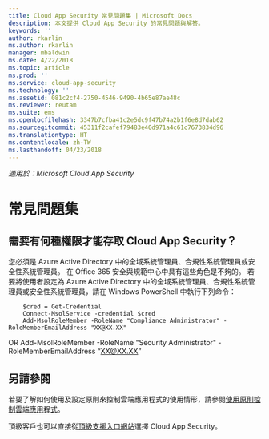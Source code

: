 ```yaml
---
title: Cloud App Security 常見問題集 | Microsoft Docs
description: 本文提供 Cloud App Security 的常見問題與解答。
keywords: ''
author: rkarlin
ms.author: rkarlin
manager: mbaldwin
ms.date: 4/22/2018
ms.topic: article
ms.prod: ''
ms.service: cloud-app-security
ms.technology: ''
ms.assetid: 081c2cf4-2750-4546-9490-4b65e87ae48c
ms.reviewer: reutam
ms.suite: ems
ms.openlocfilehash: 3347b7cfba41c2e5dc9f47b74a2b1f6e8d7dab62
ms.sourcegitcommit: 45311f2cafef79483e40d971a4c61c7673834d96
ms.translationtype: HT
ms.contentlocale: zh-TW
ms.lasthandoff: 04/23/2018
---
```

*適用於：Microsoft Cloud App Security*


# <a name="frequently-asked-questions"></a>常見問題集

## <a name="what-kind-of-permissions-do-i-need-to-have-in-order-to-access-cloud-app-security"></a>需要有何種權限才能存取 Cloud App Security？

您必須是 Azure Active Directory 中的全域系統管理員、合規性系統管理員或安全性系統管理員。 在 Office 365 安全與規範中心中具有這些角色是不夠的。
若要將使用者設定為 Azure Active Directory 中的全域系統管理員、合規性系統管理員或安全性系統管理員，請在 Windows PowerShell 中執行下列命令：

        $cred = Get-Credential
        Connect-MsolService -credential $cred
        Add-MsolRoleMember -RoleName "Compliance Administrator" -RoleMemberEmailAddress "XX@XX.XX"
 OR Add-MsolRoleMember -RoleName "Security Administrator" -RoleMemberEmailAddress “XX@XX.XX”

## <a name="see-also"></a>另請參閱  
若要了解如何使用及設定原則來控制雲端應用程式的使用情形，請參閱[使用原則控制雲端應用程式](control-cloud-apps-with-policies.md)。   

頂級客戶也可以直接從[頂級支援入口網站](https://premier.microsoft.com/)選擇 Cloud App Security。  
